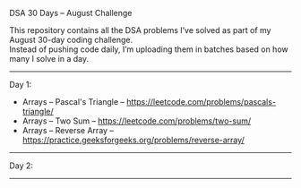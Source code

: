 
DSA 30 Days – August Challenge

This repository contains all the DSA problems I’ve solved as part of my August 30-day coding challenge.  
Instead of pushing code daily, I’m uploading them in batches based on how many I solve in a day.

---

Day 1:
- Arrays – Pascal's Triangle – https://leetcode.com/problems/pascals-triangle/
- Arrays – Two Sum – https://leetcode.com/problems/two-sum/
- Arrays – Reverse Array – https://practice.geeksforgeeks.org/problems/reverse-array/

---

Day 2:


---


